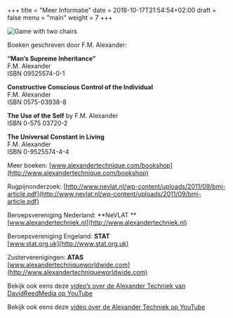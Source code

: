 +++
title = "Meer Informatie"
date = 2018-10-17T21:54:54+02:00
draft = false
menu = "main"
weight = 7
+++

![Game with two chairs](/game-with-two-chairs-1.jpg)

Boeken geschreven door F.M. Alexander:

**“Man’s Supreme Inheritance”**\
F.M. Alexander\
ISBN 09525574-0-1

**Constructive Conscious Control of the Individual**\
F.M. Alexander\
ISBN 0575-03938-8

**The Use of the Self**
by F.M. Alexander\
ISBN 0-575 03720-2

**The Universal Constant in Living**\
F.M. Alexander\
ISBN 0-9525574-4-4

Meer boeken:
[www.alexandertechnique.com/bookshop](http://www.alexandertechnique.com/bookshop)

Rugpijnonderzoek:
[http://www.nevlat.nl/wp-content/uploads/2011/09/bmj-article.pdf](http://www.nevlat.nl/wp-content/uploads/2011/09/bmj-article.pdf)

Beroepsvereniging Nederland: **NeVLAT **       
[www.alexandertechniek.nl](http://www.alexandertechniek.nl)

Beroepsvereniging Engeland: **STAT**               
[www.stat.org.uk](http://www.stat.org.uk)

Zusterverenigingen: **ATAS**                       
[www.alexandertechniqueworldwide.com](http://www.alexandertechniqueworldwide.com)


Bekijk ook eens deze [video’s over de Alexander Techniek van DavidReedMedia
op YouTube](http://www.youtube.com/user/davidreedmedia)

Bekijk ook eens deze [video over de Alexander Techniek op
YouTube](http://www.youtube.com/watch?v=Lv1uCipHjUQ&amp;feature=related&t=36)



